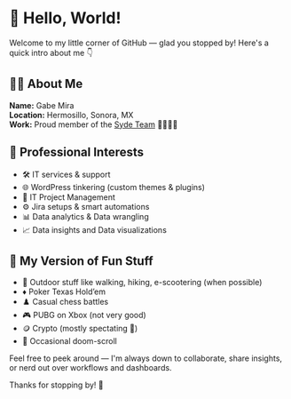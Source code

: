 
<!--
**Gabemira157/gabemira157** is a ✨ _special_ ✨ repository because its `README.md` (this file) appears on your GitHub profile.
-->
# 👋 Hello, World!

Welcome to my little corner of GitHub — glad you stopped by! Here's a quick intro about me 👇



## 🧑‍💻 About Me

**Name:** Gabe Mira  
**Location:** Hermosillo, Sonora, MX  
**Work:** Proud member of the [Syde Team](https://syde.com) 💚💚🚀🚀



## 💼 Professional Interests

- 🛠️ IT services & support
- 🌐 WordPress tinkering (custom themes & plugins)
- 🧩 IT Project Management
- ⚙️ Jira setups & smart automations
- 📊 Data analytics & Data wrangling
- 📈 Data insights and Data visualizations 



## 🎯 My Version of Fun Stuff

- 🥾 Outdoor stuff like walking, hiking, e-scootering (when possible)
- ♦️ Poker Texas Hold’em
- ♟️ Casual chess battles
- 🎮 PUBG on Xbox (not very good)
- 🪙 Crypto (mostly spectating 🫣)
- 📱 Occasional doom-scroll


Feel free to peek around — I'm always down to collaborate, share insights, or nerd out over workflows and dashboards.

Thanks for stopping by! 🌟
